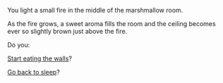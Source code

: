 You light a small fire in the middle of the marshmallow room.

As the fire grows, a sweet aroma fills the room and the ceiling becomes ever so slightly brown just above the fire.

Do you:

[Start eating the walls](../eating-walls/eating-marshmallows.md)?

[Go back to sleep](../sleep/marshmallow.md)?
